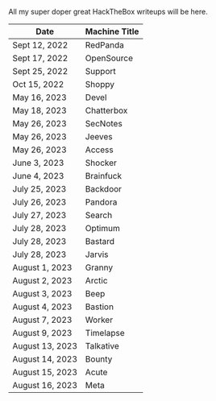 All my super doper great HackTheBox writeups will be here.

Date	 	 | Machine Title
-------------|------------------------
Sept 12, 2022| RedPanda
Sept 17, 2022| OpenSource
Sept 25, 2022| Support
Oct 15, 2022 | Shoppy
May 16, 2023 | Devel
May 18, 2023 | Chatterbox
May 26, 2023 | SecNotes
May 26, 2023 | Jeeves
May 26, 2023 | Access
June 3, 2023 | Shocker
June 4, 2023 | Brainfuck
July 25, 2023| Backdoor
July 26, 2023| Pandora
July 27, 2023| Search
July 28, 2023| Optimum
July 28, 2023| Bastard
July 28, 2023| Jarvis
August 1, 2023| Granny
August 2, 2023| Arctic
August 3, 2023| Beep
August 4, 2023| Bastion
August 7, 2023| Worker
August 9, 2023| Timelapse
August 13, 2023| Talkative
August 14, 2023| Bounty
August 15, 2023| Acute
August 16, 2023| Meta